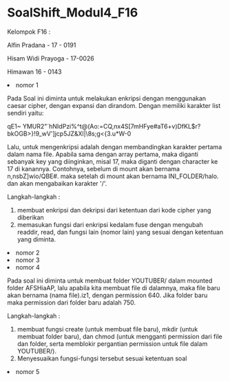 # SoalShift_Modul4_F16
Kelompok F16 :

Alfin Pradana - 17 - 0191

Hisam Widi Prayoga - 17-0026

Himawan 16 - 0143


<li> nomor 1
  
  Pada Soal ini diminta untuk melakukan enkripsi dengan menggunakan caesar cipher, dengan expansi dan dirandom. Dengan memiliki karakter list sendiri yaitu:
  
  qE1~ YMUR2"`hNIdPzi%^t@(Ao:=CQ,nx4S[7mHFye#aT6+v)DfKL$r?bkOGB>}!9_wV']jcp5JZ&Xl|\8s;g<{3.u*W-0
 
Lalu, untuk mengenkripsi adalah dengan membandingkan karakter pertama dalam nama file. Apabila sama dengan array pertama, maka diganti sebanyak key yang diinginkan, misal 17, maka diganti dengan character ke 17 di kanannya. Contohnya, sebelum di mount akan bernama n,nsbZ]wio/QBE#. maka setelah di mount akan bernama INI_FOLDER/halo. dan akan mengabaikan karakter '/'.

Langkah-langkah :
1. membuat enkripsi dan dekripsi dari ketentuan dari kode cipher yang diberikan
2. memasukan fungsi dari enkripsi kedalam fuse dengan mengubah readdir, read, dan fungsi lain (nomor lain) yang sesuai dengan ketentuan yang diminta.

<li> nomor 2
  
<li> nomor 3
  
<li> nomor 4
  
  Pada soal ini diminta untuk membuat folder YOUTUBER/ dalam mounted folder AFSHiaAP, lalu apabila kita membuat file di dalamnya, maka file baru akan bernama (nama file).iz1, dengan permission 640. Jika folder baru maka permission dari folder baru adalah 750.
  
Langkah-langkah :
1. membuat fungsi create (untuk membuat file baru), mkdir (untuk membuat folder baru), dan chmod (untuk mengganti permission dari file dan folder, serta memblokir pergantian permission untuk file dalam YOUTUBER/).
2. Menyesuaikan fungsi-fungsi tersebut sesuai ketentuan soal

<li> nomor 5
  
  
